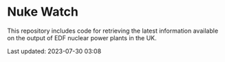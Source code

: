# Nuke Watch

This repository includes code for retrieving the latest information available on the output of EDF nuclear power plants in the UK.

Last updated: 2023-07-30 03:08
